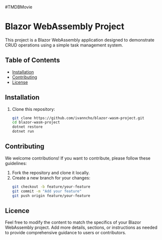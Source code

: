 #TMDBMovie
# Blazor WebAssembly Project

This project is a Blazor WebAssembly application designed to demonstrate CRUD operations using a simple task management system.

## Table of Contents
- [Installation](#installation)
- [Contributing](#contributing)
- [License](#license)

## Installation
1. Clone this repository:
   ```bash
   git clone https://github.com/ivanncho/blazor-wasm-project.git
   cd blazor-wasm-project
   dotnet restore
   dotnet run

## Contributing
We welcome contributions! If you want to contribute, please follow these guidelines:

1. Fork the repository and clone it locally.
2. Create a new branch for your changes:
   ```bash
   git checkout -b feature/your-feature
   git commit -m "Add your feature"
   git push origin feature/your-feature

## Licence
Feel free to modify the content to match the specifics of your Blazor WebAssembly project. Add more details, sections, or instructions as needed to provide comprehensive guidance to users or contributors.

